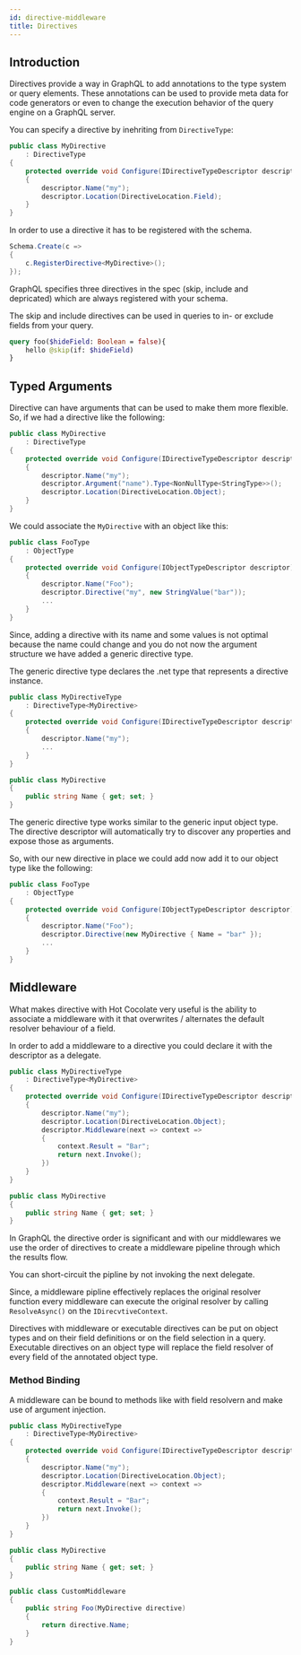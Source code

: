 ```yaml
---
id: directive-middleware
title: Directives
---
```


## Introduction

Directives provide a way in GraphQL to add annotations to the type system or query elements. These annotations can be used to provide meta data for code generators or even to change the execution behavior of the query engine on a GraphQL server.

You can specify a directive by inehriting from `DirectiveType`:

```csharp
public class MyDirective
    : DirectiveType
{
    protected override void Configure(IDirectiveTypeDescriptor descriptor)
    {
        descriptor.Name("my");
        descriptor.Location(DirectiveLocation.Field);
    }
}
```

In order to use a directive it has to be registered with the schema.

```csharp
Schema.Create(c => 
{
    c.RegisterDirective<MyDirective>();
});
```

GraphQL specifies three directives in the spec (skip, include and depricated) which are always registered with your schema.

The skip and include directives can be used in queries to in- or exclude fields from your query.

```graphql
query foo($hideField: Boolean = false){
    hello @skip(if: $hideField)
}
```

## Typed Arguments

Directive can have arguments that can be used to make them more flexible. So, if we had a directive like the following:

```csharp
public class MyDirective
    : DirectiveType
{
    protected override void Configure(IDirectiveTypeDescriptor descriptor)
    {
        descriptor.Name("my");
        descriptor.Argument("name").Type<NonNullType<StringType>>();
        descriptor.Location(DirectiveLocation.Object);
    }
}
```

We could associate the `MyDirective` with an object like this:

```csharp
public class FooType
    : ObjectType
{
    protected override void Configure(IObjectTypeDescriptor descriptor)
    {
        descriptor.Name("Foo");
        descriptor.Directive("my", new StringValue("bar"));
        ...
    }
}
```

Since, adding a directive with its name and some values is not optimal because the name could change and you do not now the argument structure we have added a generic directive type.

The generic directive type declares the .net type that represents a directive instance.

```csharp
public class MyDirectiveType
    : DirectiveType<MyDirective>
{
    protected override void Configure(IDirectiveTypeDescriptor descriptor)
    {
        descriptor.Name("my");
        ...
    }
}

public class MyDirective
{
    public string Name { get; set; }
}
```

The generic directive type works similar to the generic input object type. The directive descriptor will automatically try to discover any properties and expose those as arguments.

So, with our new directive in place we could add now add it to our object type like the following:

```csharp
public class FooType
    : ObjectType
{
    protected override void Configure(IObjectTypeDescriptor descriptor)
    {
        descriptor.Name("Foo");
        descriptor.Directive(new MyDirective { Name = "bar" });
        ...
    }
}
```

## Middleware

What makes directive with Hot Cocolate very useful is the ability to associate a middleware with it that overwrites / alternates the default resolver behaviour of a field.

In order to add a middleware to a directive you could declare it with the descriptor as a delegate.

```csharp
public class MyDirectiveType
    : DirectiveType<MyDirective>
{
    protected override void Configure(IDirectiveTypeDescriptor descriptor)
    {
        descriptor.Name("my");
        descriptor.Location(DirectiveLocation.Object);
        descriptor.Middleware(next => context =>
        {
            context.Result = "Bar";
            return next.Invoke();
        })
    }
}

public class MyDirective
{
    public string Name { get; set; }
}
```

In GraphQL the directive order is significant and with our middlewares we use the order of directives to create a middleware pipeline through which the results flow.

You can short-circuit the pipline by not invoking the next delegate.

Since, a middleware pipline effectively replaces the original resolver function every middleware can execute the original resolver by calling `ResolveAsync()` on the `IDirecvtiveContext`.

Directives with middleware or executable directives can be put on object types and on their field definitions or on the field selection in a query. Executable directives on an object type will replace the field resolver of every field of the annotated object type.

### Method Binding

A middleware can be bound to methods like with field resolvern and make use of argument injection.

```csharp
public class MyDirectiveType
    : DirectiveType<MyDirective>
{
    protected override void Configure(IDirectiveTypeDescriptor descriptor)
    {
        descriptor.Name("my");
        descriptor.Location(DirectiveLocation.Object);
        descriptor.Middleware(next => context =>
        {
            context.Result = "Bar";
            return next.Invoke();
        })
    }
}

public class MyDirective
{
    public string Name { get; set; }
}

public class CustomMiddleware
{
    public string Foo(MyDirective directive)
    {
        return directive.Name;
    }
}
```


